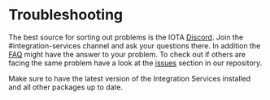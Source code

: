 # Troubleshooting

The best source for sorting out problems is the IOTA [Discord](https://discord.gg/iota). Join the #integration-services channel and ask your questions there. In addition the [FAQ](./faq) might have the answer to your problem. To check out if others are facing the same problem have a look at the [issues](https://github.com/iotaledger/integration-services/issues) section in our repository.

Make sure to have the latest version of the Integration Services installed and all other packages up to date.